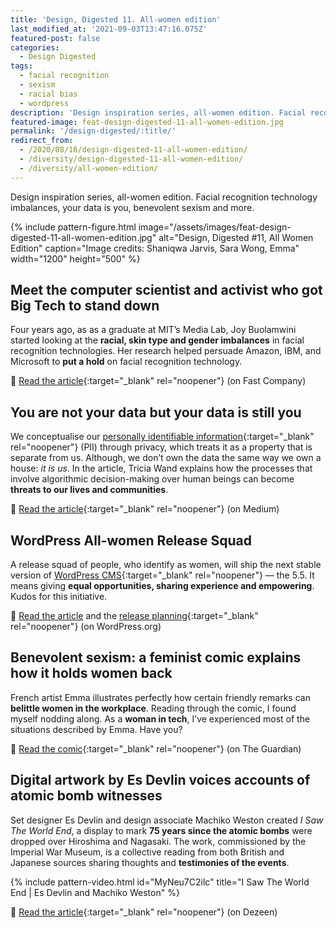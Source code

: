 ```yaml
---
title: 'Design, Digested 11. All-women edition'
last_modified_at: '2021-09-03T13:47:16.075Z'
featured-post: false
categories:
  - Design Digested
tags:
  - facial recognition
  - sexism
  - racial bias
  - wordpress
description: 'Design inspiration series, all-women edition. Facial recognition technology imbalances, your data is you, benevolent sexism and more.'
featured-image: feat-design-digested-11-all-women-edition.jpg
permalink: '/design-digested/:title/'
redirect_from:
  - /2020/08/16/design-digested-11-all-women-edition/
  - /diversity/design-digested-11-all-women-edition/
  - /diversity/all-women-edition/
---
```


<p class="lead">Design inspiration series, all-women edition. Facial recognition technology imbalances, your data is you, benevolent sexism and more.</p>

<!-- more -->

{% include pattern-figure.html image="/assets/images/feat-design-digested-11-all-women-edition.jpg" alt="Design, Digested #11, All Women Edition" caption="Image credits: Shaniqwa Jarvis, Sara Wong, Emma" width="1200" height="500" %}

## Meet the computer scientist and activist who got Big Tech to stand down

Four years ago, as as a graduate at MIT’s Media Lab, Joy Buolamwini started looking at the **racial, skin type and gender imbalances** in facial recognition technologies. Her research helped persuade Amazon, IBM, and Microsoft to **put a hold** on facial recognition technology.

🔗 [Read the article](https://www.fastcompany.com/90525023/most-creative-people-2020-joy-buolamwini){:target="_blank" rel="noopener"} (on Fast Company)

## You are not your data but your data is still you

We conceptualise our [personally identifiable information](https://en.wikipedia.org/wiki/Personal_data){:target="_blank" rel="noopener"} (PII) through privacy, which treats it as a property that is separate from us. Although, we don’t own the data the same way we own a house: _it is us_. In the article, Tricia Wand explains how the processes that involve algorithmic decision-making over human beings can become **threats to our lives and communities**.

🔗 [Read the article](https://deepdives.in/you-are-not-your-data-but-your-data-is-still-you-b41d2478ece2){:target="_blank" rel="noopener"} (on Medium)

## WordPress All-women Release Squad

A release squad of people, who identify as women, will ship the next stable version of [WordPress CMS](https://en.wikipedia.org/wiki/WordPress){:target="_blank" rel="noopener"} — the 5.5. It means giving **equal opportunities, sharing experience and empowering**. Kudos for this initiative.

🔗 [Read the article](https://make.wordpress.org/core/2020/03/11/all-women-release-squad/) and the [release planning](https://make.wordpress.org/core/2020/08/13/wordpress-5-6-release-planning/){:target="_blank" rel="noopener"} (on WordPress.org)

## Benevolent sexism: a feminist comic explains how it holds women back

French artist Emma illustrates perfectly how certain friendly remarks can **belittle women in the workplace**. Reading through the comic, I found myself nodding along. As a **woman in tech**, I’ve experienced most of the situations described by Emma. Have you?

🔗 [Read the comic](https://www.theguardian.com/books/2020/aug/13/benevolent-sexism-a-feminist-comic-explains-how-it-holds-women-back){:target="_blank" rel="noopener"} (on The Guardian)

## Digital artwork by Es Devlin voices accounts of atomic bomb witnesses

Set designer Es Devlin and design associate Machiko Weston created _I Saw The World End_, a display to mark **75 years since the atomic bombs** were dropped over Hiroshima and Nagasaki. The work, commissioned by the Imperial War Museum, is a collective reading from both British and Japanese sources sharing thoughts and **testimonies of the events**.

{% include pattern-video.html id="MyNeu7C2ilc" title="I Saw The World End | Es Devlin and Machiko Weston" %}

🔗 [Read the article](https://www.dezeen.com/2020/08/13/es-devlin-machiko-weston-hiroshima-bombing-i-saw-the-world-end/){:target="_blank" rel="noopener"} (on Dezeen)
